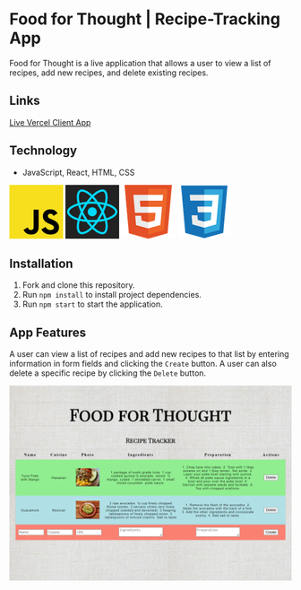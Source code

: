 # Food for Thought | Recipe-Tracking App

Food for Thought is a live application that allows a user to view a list of recipes, add new recipes, and delete existing recipes.

## Links
[Live Vercel Client App](https://recipe-tracking-app-alpha.vercel.app/)  

## Technology
- JavaScript, React, HTML, CSS  
  
![JS icon](images/javascript.png)
![React icon](images/react.png)
![HTML icon](images/html.png)
![CSS icon](images/css.png)  
  
## Installation
1. Fork and clone this repository.
2. Run `npm install` to install project dependencies.
3. Run `npm start` to start the application.

## App Features

A user can view a list of recipes and add new recipes to that list by entering information in form fields and clicking the `Create` button. A user can also delete a specific recipe by clicking the `Delete` button.  

![recipe screenshot](images/recipe-screenshot.png)  
